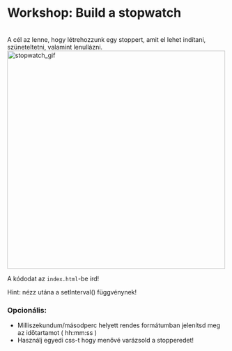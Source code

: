 # Workshop: Build a stopwatch

<br/>
A cél az lenne, hogy létrehozzunk egy stoppert, amit el lehet indítani, szüneteltetni, valamint lenullázni.

<img src="https://user-images.githubusercontent.com/9408641/35197215-471a50b4-fed4-11e7-938a-0730ef1ae1c4.gif" alt="stopwatch_gif" width="500" />

A kódodat az `index.html`-be írd!

Hint: nézz utána a setInterval() függvénynek!  

### Opcionális:
- Milliszekundum/másodperc helyett rendes formátumban jelenítsd meg az időtartamot ( hh:mm:ss )
- Használj egyedi css-t hogy menővé varázsold a stopperedet!
